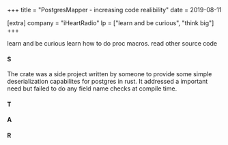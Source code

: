 +++
title = "PostgresMapper - increasing code realibility"
date = 2019-08-11

[extra]
company = "iHeartRadio"
lp = ["learn and be curious", "think big"]
+++

learn and be curious
  learn how to do proc macros. read other source code


#### S
The crate was a side project written by someone to provide some simple deserialization capabilites for postgres in rust. It addressed a important need but failed to do any field name checks at compile time.

#### T
#### A
#### R

